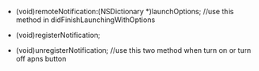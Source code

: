 - (void)remoteNotification:(NSDictionary *)launchOptions;  //use this method in didFinishLaunchingWithOptions 

- (void)registerNotification;
- (void)unregisterNotification;   //use this two method when turn on or turn off apns button